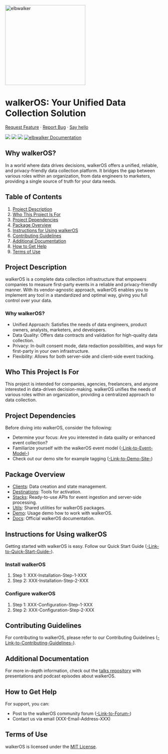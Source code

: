 <p align="left">
  <a href="https://elbwalker.com">
    <img title="elbwalker" src='https://www.elbwalker.com/elbwalker.png' width="256px"/>
  </a>
</p>

# walkerOS: Your Unified Data Collection Solution

[Request Feature](https://github.com/elbwalker/walker.js/issues/new) · [Report Bug](https://github.com/elbwalker/walker.js/issues/new) · [Say hello](https://calendly.com/elb-alexander/30min)

<div align="left">
  <img src="https://img.shields.io/github/license/elbwalker/walker.js" />
  <img src="https://img.shields.io/github/languages/top/elbwalker/walker.js" />
  <img src="https://img.shields.io/github/size/elbwalker/walker.js/dist/walker.js" />
  <a href="https://docs.elbwalker.com/"><img src="https://img.shields.io/badge/docs-docs.elbwalker.com-yellow" alt="elbwalker Documentation"></a>
</div>

## Why walkerOS?

In a world where data drives decisions, walkerOS offers a unified, reliable, and privacy-friendly data collection platform. It bridges the gap between various roles within an organization, from data engineers to marketers, providing a single source of truth for your data needs.

## Table of Contents

1. [Project Description](XXX)
2. [Who This Project Is For](XXX)
3. [Project Dependencies](XXX)
4. [Package Overview](XXX)
5. [Instructions for Using walkerOS](XXX)
6. [Contributing Guidelines](XXX)
7. [Additional Documentation](XXX)
8. [How to Get Help](XXX)
9. [Terms of Use](XXX)

## Project Description

walkerOS is a complete data collection infrastructure that empowers companies to measure first-party events in a reliable and privacy-friendly manner. With its vendor-agnostic approach, walkerOS enables you to implement any tool in a standardized and optimal way, giving you full control over your data.

### Why walkerOS?

- Unified Approach: Satisfies the needs of data engineers, product owners, analysts, marketers, and developers.
- Data Quality: Offers data contracts and validation for high-quality data collection.
- Privacy: In-built consent mode, data redaction possibilities, and ways for first-party in your own infrastructure.
- Flexibility: Allows for both server-side and client-side event tracking.

## Who This Project Is For

This project is intended for companies, agencies, freelancers, and anyone interested in data-driven decision-making. walkerOS unifies the needs of various roles within an organization, providing a centralized approach to data collection.

## Project Dependencies

Before diving into walkerOS, consider the following:

- Determine your focus: Are you interested in data quality or enhanced event collection?
- Familiarize yourself with the walkerOS event model ([-Link-to-Event-Model-](XXX))
- Check out our demo site for example tagging ([-Link-to-Demo-Site-](XXX))

## Package Overview

- [Clients](./packages/clients/): Data creation and state management.
- [Destinations](./packages/destinations/): Tools for activation.
- [Stacks](./packages/stacks/): Ready-to-use APIs for event ingestion and server-side processing.
- [Utils](./packages/utils/): Shared utilities for walkerOS packages.
- [Demo](./apps/demos/): Usage demo how to work with walkerOS.
- [Docs](./docs/): Official walkerOS documentation.

## Instructions for Using walkerOS

Getting started with walkerOS is easy. Follow our Quick Start Guide ([-Link-to-Quick-Start-Guide-](XXX)).

### Install walkerOS

1. Step 1: XXX-Installation-Step-1-XXX
2. Step 2: XXX-Installation-Step-2-XXX

### Configure walkerOS

1. Step 1: XXX-Configuration-Step-1-XXX
2. Step 2: XXX-Configuration-Step-2-XXX

## Contributing Guidelines

For contributing to walkerOS, please refer to our Contributing Guidelines ([-Link-to-Contributing-Guidelines-](XXX)).

## Additional Documentation

For more in-depth information, check out the [talks repository](https://github.com/elbwalker/talks) with presentations and podcast episodes about walkerOS.

## How to Get Help

For support, you can:

- Post to the walkerOS community forum ([-Link-to-Forum-](XXX))
- Contact us via email (XXX-Email-Address-XXX)

## Terms of Use

walkerOS is licensed under the [MIT License](./LICENSE).
